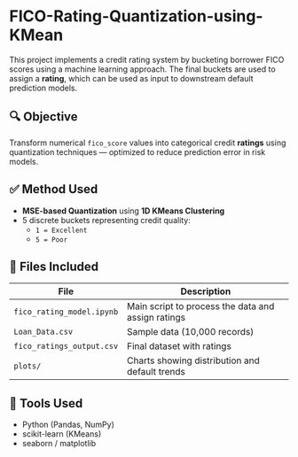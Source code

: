 # FICO-Rating-Quantization-using-KMean

This project implements a credit rating system by bucketing borrower FICO scores using a machine learning approach. The final buckets are used to assign a **rating**, which can be used as input to downstream default prediction models.

## 🔍 Objective
Transform numerical `fico_score` values into categorical credit **ratings** using quantization techniques — optimized to reduce prediction error in risk models.

## ✅ Method Used
- **MSE-based Quantization** using **1D KMeans Clustering**
- 5 discrete buckets representing credit quality:
  - `1 = Excellent`
  - `5 = Poor`

## 📁 Files Included
| File | Description |
|------|-------------|
| `fico_rating_model.ipynb` | Main script to process the data and assign ratings |
| `Loan_Data.csv` | Sample data (10,000 records) |
| `fico_ratings_output.csv` | Final dataset with ratings |
| `plots/` | Charts showing distribution and default trends |

## 🧠 Tools Used
- Python (Pandas, NumPy)
- scikit-learn (KMeans)
- seaborn / matplotlib
